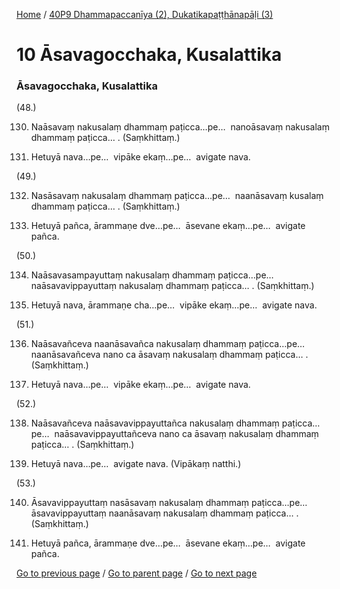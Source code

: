 
[Home](/) / [40P9 Dhammapaccanīya (2), Dukatikapaṭṭhānapāḷi (3)](/tipitaka/40P9.md)

# 10 Āsavagocchaka, Kusalattika

### Āsavagocchaka, Kusalattika

(48.)

130. Naāsavaṃ nakusalaṃ dhammaṃ paṭicca…pe…  nanoāsavaṃ nakusalaṃ dhammaṃ paṭicca… . (Saṃkhittaṃ.)

131. Hetuyā nava…pe…  vipāke ekaṃ…pe…  avigate nava.

(49.)

132. Nasāsavaṃ nakusalaṃ dhammaṃ paṭicca…pe…  naanāsavaṃ kusalaṃ dhammaṃ paṭicca… . (Saṃkhittaṃ.)

133. Hetuyā pañca, ārammaṇe dve…pe…  āsevane ekaṃ…pe…  avigate pañca.

(50.)

134. Naāsavasampayuttaṃ nakusalaṃ dhammaṃ paṭicca…pe…  naāsavavippayuttaṃ nakusalaṃ dhammaṃ paṭicca… . (Saṃkhittaṃ.)

135. Hetuyā nava, ārammaṇe cha…pe…  vipāke ekaṃ…pe…  avigate nava.

(51.)

136. Naāsavañceva naanāsavañca nakusalaṃ dhammaṃ paṭicca…pe…  naanāsavañceva nano ca āsavaṃ nakusalaṃ dhammaṃ paṭicca… . (Saṃkhittaṃ.)

137. Hetuyā nava…pe…  vipāke ekaṃ…pe…  avigate nava.

(52.)

138. Naāsavañceva naāsavavippayuttañca nakusalaṃ dhammaṃ paṭicca…pe…  naāsavavippayuttañceva nano ca āsavaṃ nakusalaṃ dhammaṃ paṭicca… . (Saṃkhittaṃ.)

139. Hetuyā nava…pe…  avigate nava. (Vipākaṃ natthi.)

(53.)

140. Āsavavippayuttaṃ nasāsavaṃ nakusalaṃ dhammaṃ paṭicca…pe…  āsavavippayuttaṃ naanāsavaṃ nakusalaṃ dhammaṃ paṭicca… . (Saṃkhittaṃ.)

141. Hetuyā pañca, ārammaṇe dve…pe…  āsevane ekaṃ…pe…  avigate pañca.

[Go to previous page](/tipitaka/40P9/9.md) / [Go to parent page](/tipitaka/40P9/0.md) / [Go to next page](/tipitaka/40P9/11.md)


